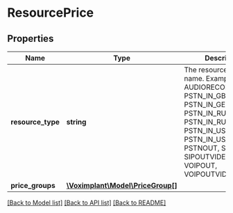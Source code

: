 # ResourcePrice

## Properties
Name | Type | Description | Notes
------------ | ------------- | ------------- | -------------
**resource_type** | **string** | The resource type name. Example: ASR, AUDIORECORD, PSTN_IN_GB, PSTN_IN_GEOGRAPHIC, PSTN_IN_RU, PSTN_IN_RU_TOLLFREE, PSTN_IN_US, PSTN_IN_US_TF, PSTNOUT, SIPOUT, SIPOUTVIDEO, VOIPIN, VOIPOUT, VOIPOUTVIDEO | 
**price_groups** | [**\Voximplant\Model\PriceGroup[]**](PriceGroup.md) |  | [optional] 

[[Back to Model list]](../README.md#documentation-for-models) [[Back to API list]](../README.md#documentation-for-api-endpoints) [[Back to README]](../README.md)


